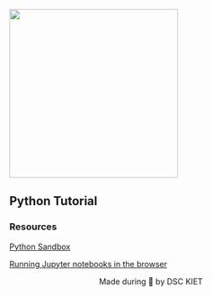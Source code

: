 <p align="left">
	<img width="300" src="https://drive.google.com/uc?export=view&id=1Q-jMna73t3OcGULw_TAi2M786kinOZNZ" />
	<h2 align="left"> Python Tutorial </h2>
</p>

<p>

### Resources

[Python Sandbox](https://github.com/bradtraversy/python_sandbox/tree/master/python_sandbox_finished)

[Running Jupyter notebooks in the browser](https://stackoverflow.com/questions/48961866/how-to-run-a-downloaded-jupyter-notebook-on-google-colaboratory)

</p>

<p align="center">
	Made during 🌙 by DSC KIET
</p>
